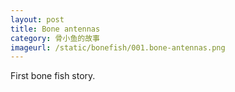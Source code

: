 ```yaml
---
layout: post
title: Bone antennas
category: 骨小鱼的故事
imageurl: /static/bonefish/001.bone-antennas.png
---
```


First bone fish story.
